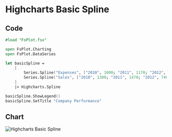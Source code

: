 Highcharts Basic Spline
=======================

Code
----

```fsharp
#load "FsPlot.fsx"

open FsPlot.Charting
open FsPlot.DataSeries

let basicSpline =
    [
        Series.Spline("Expenses", ["2010", 1000; "2011", 1170; "2012", 560; "2013", 1030])
        Series.Spline("Sales", ["2010", 1300; "2011", 1470; "2012", 740; "2013", 1330])
    ]
    |> Highcharts.Spline

basicSpline.ShowLegend()
basicSpline.SetTitle "Company Performance"
```
Chart
-----

![Highcharts Basic Spline](https://raw.github.com/TahaHachana/FsPlot/master/screenshots/HighchartsBasicSpline.PNG)
